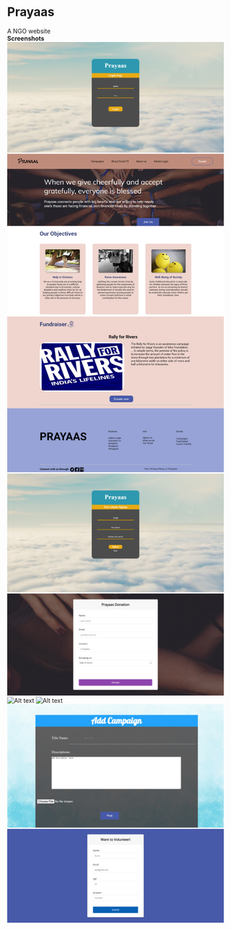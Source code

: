 # Prayaas
A NGO website
<br>
<b>Screenshots</b>
![Alt text](/Screenshots/screencapture-localhost-Prayaas-Admin-login-php-2021-02-28-11_07_37.png?raw=true "index page")
![Alt text](/Screenshots/index-php.png?raw=true "index page")
![Alt text](/Screenshots/screencapture-localhost-Prayaas-admin-signup-php-2021-02-28-11_10_33.png?raw=true "index page")
![Alt text](/Screenshots/screencapture-localhost-Prayaas-don2-php-2021-02-28-11_06_15.png?raw=true "index page")
![Alt text](/Screenshots/Screenshot-2021-02-28-134637.png?raw=true "index page")
![Alt text](/Screenshots/Screenshot-2021-02-28-134739.png?raw=true "index page")
![Alt text](/Screenshots/screencapture-localhost-Prayaas-addCamp-php-2021-02-28-13_48_02.png?raw=true "index page")
![Alt text](/Screenshots/screencapture-localhost-Prayaas-form-php-2021-02-28-11_06_29.png?raw=true "index page")

